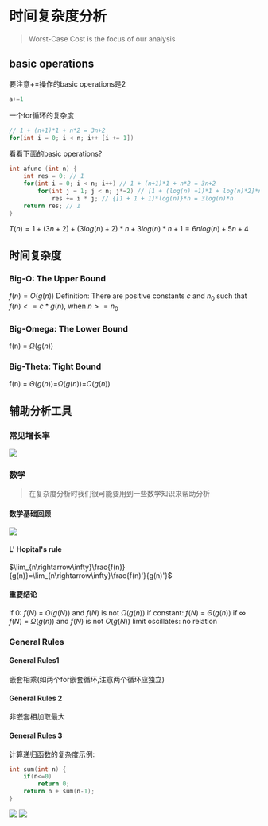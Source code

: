 # 时间复杂度分析
> Worst-Case Cost is the focus of our analysis
## basic operations
要注意+=操作的basic operations是2
```cpp
a+=1
```
一个for循环的复杂度
```cpp
// 1 + (n+1)*1 + n*2 = 3n+2
for(int i = 0; i < n; i++ [i += 1])
```
看看下面的basic operations?
```cpp
int afunc (int n) {
    int res = 0; // 1
    for(int i = 0; i < n; i++) // 1 + (n+1)*1 + n*2 = 3n+2
        for(int j = 1; j < n; j*=2) // [1 + (log(n) +1)*1 + log(n)*2]*n = [3log(n) +2]*n
            res += i * j; // {[1 + 1 + 1]*log(n)}*n = 3log(n)*n
    return res; // 1
}
```
$T(n) = 1+(3n+2) + (3log(n)+2)*n + 3log(n)*n + 1 = 6nlog(n) + 5n + 4$

## 时间复杂度
### Big-O: The Upper Bound
$f(n) = O(g(n))$
Definition: There are positive constants $c$ and $n_0$ such that 
$f(n)<=c*g(n) \text{, when } n >= n_0$

### Big-Omega: The Lower Bound
f(n) = $\Omega(g(n))$

### Big-Theta: Tight Bound
f(n) = $\Theta(g(n))$=$\Omega(g(n))$=$O(g(n))$

## 辅助分析工具
### 常见增长率
![](https://cdn.jsdelivr.net/gh/open17/Pic/img/202311071518182.png)



### 数学
> 在复杂度分析时我们很可能要用到一些数学知识来帮助分析

#### 数学基础回顾
![](https://cdn.jsdelivr.net/gh/open17/Pic/img/202311071518183.png)

#### L' Hopital's rule
$\lim_{n\rightarrow\infty}\frac{f(n)}{g(n)}=\lim_{n\rightarrow\infty}\frac{f(n)'}{g(n)'}$

#### 重要结论
if 0:	$f(N)$ $=$ $O(g(N))$ and $f(N)$ is not $\Omega(g(n))$
if constant:	$f(N)$ $=$  $\Theta(g(n))$
if  $\infty$   $f(N)$ $=$ $\Omega(g(n))$ and $f(N)$ is not $O(g(N))$
limit oscillates:	no relation

### General Rules
#### General Rules1
嵌套相乘(如两个for嵌套循环,注意两个循环应独立)
#### General Rules 2
非嵌套相加取最大
#### General Rules 3
计算递归函数的复杂度示例:
```cpp
int sum(int n) {
    if(n<=0)
        return 0;
    return n + sum(n-1);
}
```
![](https://cdn.jsdelivr.net/gh/open17/Pic/img/202311071518186.png)
![](https://cdn.jsdelivr.net/gh/open17/Pic/img/202311071518185.png)

